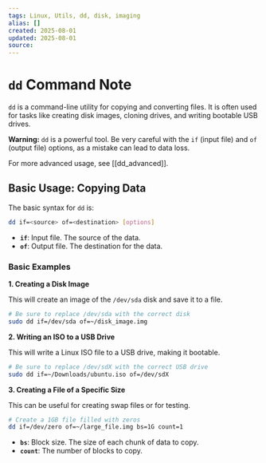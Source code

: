```yaml
---
tags: Linux, Utils, dd, disk, imaging
alias: []
created: 2025-08-01
updated: 2025-08-01
source:
---
```


# `dd` Command Note

`dd` is a command-line utility for copying and converting files. It is often used for tasks like creating disk images, cloning drives, and writing bootable USB drives.

**Warning:** `dd` is a powerful tool. Be very careful with the `if` (input file) and `of` (output file) options, as a mistake can lead to data loss.

For more advanced usage, see [[dd_advanced]].

## Basic Usage: Copying Data

The basic syntax for `dd` is:

```bash
dd if=<source> of=<destination> [options]
```

- **`if`**: Input file. The source of the data.
- **`of`**: Output file. The destination for the data.

### Basic Examples

**1. Creating a Disk Image**

This will create an image of the `/dev/sda` disk and save it to a file.

```bash
# Be sure to replace /dev/sda with the correct disk
sudo dd if=/dev/sda of=~/disk_image.img
```

**2. Writing an ISO to a USB Drive**

This will write a Linux ISO file to a USB drive, making it bootable.

```bash
# Be sure to replace /dev/sdX with the correct USB drive
sudo dd if=~/Downloads/ubuntu.iso of=/dev/sdX
```

**3. Creating a File of a Specific Size**

This can be useful for creating swap files or for testing.

```bash
# Create a 1GB file filled with zeros
dd if=/dev/zero of=~/large_file.img bs=1G count=1
```
- **`bs`**: Block size. The size of each chunk of data to copy.
- **`count`**: The number of blocks to copy.